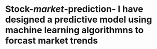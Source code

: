 # Stock-_market_-prediction- I have designed a predictive model using machine learning algorithmns to forcast market trends 

